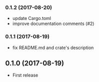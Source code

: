 <a name="0.1.2"></a>
### 0.1.2 (2017-08-20)
* update Cargo.toml
* improve documentation comments (#2)

<a name="0.1.1"></a>
### 0.1.1 (2017-08-19)
* fix README.md and crate's description

<a name="0.1.0"></a>
## 0.1.0 (2017-08-19)
* First release




